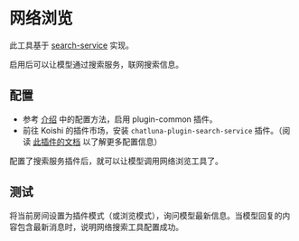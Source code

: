 # 网络浏览

此工具基于 [search-service](#) 实现。

启用后可以让模型通过搜索服务，联网搜索信息。

## 配置

- 参考 [介绍](introduction.md) 中的配置方法，启用 plugin-common 插件。
- 前往 Koishi 的插件市场，安装 `chatluna-plugin-search-service` 插件。（阅读 [此插件的文档](#) 以了解更多配置信息）

配置了搜索服务插件后，就可以让模型调用网络浏览工具了。

## 测试

将当前房间设置为插件模式（或浏览模式），询问模型最新信息。当模型回复的内容包含最新消息时，说明网络搜索工具配置成功。
